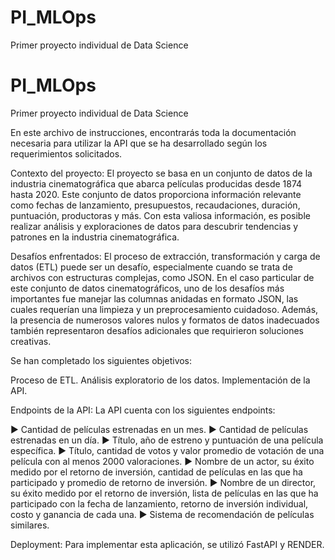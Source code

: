 # PI_MLOps
Primer proyecto individual de Data Science

# PI_MLOps
Primer proyecto individual de Data Science



En este archivo de instrucciones, encontrarás toda la documentación necesaria para utilizar la API que se ha desarrollado según los requerimientos solicitados.

Contexto del proyecto:
El proyecto se basa en un conjunto de datos de la industria cinematográfica que abarca películas producidas desde 1874 hasta 2020. Este conjunto de datos proporciona información relevante como fechas de lanzamiento, presupuestos, recaudaciones, duración, puntuación, productoras y más. Con esta valiosa información, es posible realizar análisis y exploraciones de datos para descubrir tendencias y patrones en la industria cinematográfica.

Desafíos enfrentados:
El proceso de extracción, transformación y carga de datos (ETL) puede ser un desafío, especialmente cuando se trata de archivos con estructuras complejas, como JSON. En el caso particular de este conjunto de datos cinematográficos, uno de los desafíos más importantes fue manejar las columnas anidadas en formato JSON, las cuales requerían una limpieza y un preprocesamiento cuidadoso. Además, la presencia de numerosos valores nulos y formatos de datos inadecuados también representaron desafíos adicionales que requirieron soluciones creativas.

Se han completado los siguientes objetivos:

Proceso de ETL.
Análisis exploratorio de los datos.
Implementación de la API.

Endpoints de la API:
La API cuenta con los siguientes endpoints:

► Cantidad de películas estrenadas en un mes.
► Cantidad de películas estrenadas en un día.
► Título, año de estreno y puntuación de una película específica.
► Título, cantidad de votos y valor promedio de votación de una película con al menos 2000 valoraciones.
► Nombre de un actor, su éxito medido por el retorno de inversión, cantidad de películas en las que ha participado y promedio de retorno de inversión.
► Nombre de un director, su éxito medido por el retorno de inversión, lista de películas en las que ha participado con la fecha de lanzamiento, retorno de inversión individual, costo y ganancia de cada una.
► Sistema de recomendación de películas similares.

Deployment:
Para implementar esta aplicación, se utilizó FastAPI y RENDER.
